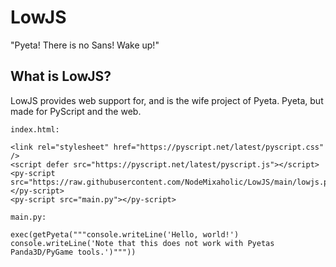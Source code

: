 # LowJS
"Pyeta! There is no Sans! Wake up!"

## What is LowJS?

LowJS provides web support for, and is the wife project of Pyeta. Pyeta, but made for PyScript and the web.

```
index.html:

<link rel="stylesheet" href="https://pyscript.net/latest/pyscript.css" />
<script defer src="https://pyscript.net/latest/pyscript.js"></script> 
<py-script src="https://raw.githubusercontent.com/NodeMixaholic/LowJS/main/lowjs.py"></py-script>
<py-script src="main.py"></py-script> 
```

```
main.py:

exec(getPyeta("""console.writeLine('Hello, world!')
console.writeLine('Note that this does not work with Pyetas Panda3D/PyGame tools.')"""))

```
